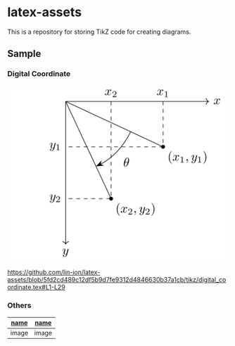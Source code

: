 # latex-assets

This is a repository for storing TikZ code for creating diagrams.

## Sample

### Digital Coordinate

![digital_coordinate](pdf/digital_coordinate_background.png)

<https://github.com/lin-ion/latex-assets/blob/5fd2cd489c12df5b9d7fe9312d4846630b37a1cb/tikz/digital_coordinate.tex#L1-L29>

### Others

| [name]() | [name]() |
|- |- |
| image | image |
